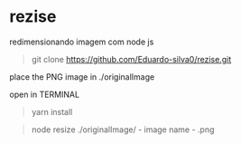 # rezise
redimensionando imagem com node js

> git clone https://github.com/Eduardo-silva0/rezise.git

place the PNG image in ./originalImage

open in TERMINAL

> yarn install

> node resize ./originalImage/ - image name - .png
